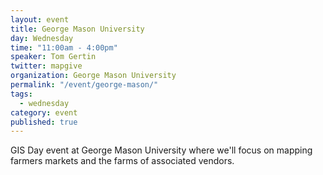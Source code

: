 ```yaml
---
layout: event
title: George Mason University
day: Wednesday
time: "11:00am - 4:00pm"
speaker: Tom Gertin
twitter: mapgive
organization: George Mason University
permalink: "/event/george-mason/"
tags: 
  - wednesday
category: event
published: true
---
```


GIS Day event at George Mason University where we'll focus on mapping farmers markets and the farms of associated vendors.
